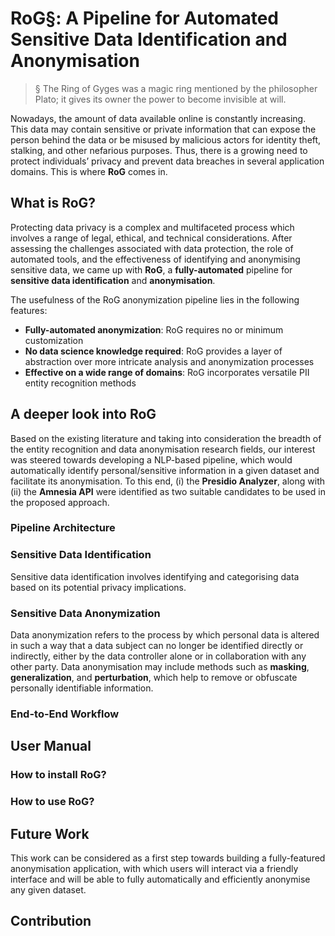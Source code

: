 # RoG§: A Pipeline for Automated Sensitive Data Identification and Anonymisation
> § The Ring of Gyges was a magic ring mentioned by the philosopher Plato; it gives its owner the power to become invisible at will.

Nowadays, the amount of data available online is constantly increasing. This data may contain sensitive or private information that can expose the person behind the data or be misused by malicious actors for identity theft, stalking, and other nefarious purposes. Thus, there is a growing need to protect individuals’ privacy and prevent data breaches in several application domains. This is where **RoG** comes in.

## What is RoG?
Protecting data privacy is a complex and multifaceted process which involves a range of legal, ethical, and technical considerations. After assessing the challenges associated with data protection, the role of automated tools, and the effectiveness of identifying and anonymising sensitive data, we came up with **RoG**, a **fully-automated** pipeline for **sensitive data identification** and **anonymisation**.

The usefulness of the RoG anonymization pipeline lies in the following features:
* **Fully-automated anonymization**: RoG requires no or minimum customization
* **No data science knowledge required**: RoG provides a layer of abstraction over more intricate analysis and anonymization processes
* **Effective on a wide range of domains**: RoG incorporates versatile PII entity recognition methods 


## A deeper look into RoG
Based on the existing literature and taking into consideration the breadth of the entity recognition and data anonymisation research fields, our interest was steered towards developing a NLP-based pipeline, which would automatically identify personal/sensitive information in a given dataset and facilitate its
anonymisation. To this end, (i) the **Presidio Analyzer**, along with (ii) the **Amnesia API** were identified as two suitable candidates to be used in the proposed approach. 

### Pipeline Architecture
### Sensitive Data Identification
Sensitive data identification involves identifying and categorising data based on its potential privacy implications.

### Sensitive Data Anonymization
Data anonymization refers to the process by which personal data is altered in such a way that a data subject can no longer be identified directly or indirectly, either by the data controller alone or in collaboration with any other party. Data anonymisation may include methods such as **masking**, **generalization**, and **perturbation**, which help to remove or obfuscate personally identifiable information.

### End-to-End Workflow

## User Manual
### How to install RoG?
### How to use RoG?

## Future Work
This work can be considered as a first step towards building a fully-featured anonymisation application, with which users will interact via a friendly interface and will be able to fully automatically and efficiently anonymise any given dataset.

## Contribution
